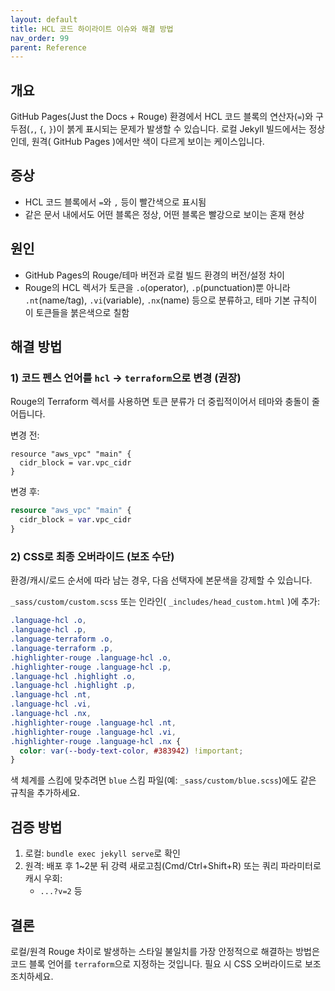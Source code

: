 ```yaml
---
layout: default
title: HCL 코드 하이라이트 이슈와 해결 방법
nav_order: 99
parent: Reference
---
```


## 개요
GitHub Pages(Just the Docs + Rouge) 환경에서 HCL 코드 블록의 연산자(`=`)와 구두점(`,`, `{`, `}`)이 붉게 표시되는 문제가 발생할 수 있습니다. 로컬 Jekyll 빌드에서는 정상인데, 원격( GitHub Pages )에서만 색이 다르게 보이는 케이스입니다.

## 증상
- HCL 코드 블록에서 `=`와 `,` 등이 빨간색으로 표시됨
- 같은 문서 내에서도 어떤 블록은 정상, 어떤 블록은 빨강으로 보이는 혼재 현상

## 원인
- GitHub Pages의 Rouge/테마 버전과 로컬 빌드 환경의 버전/설정 차이
- Rouge의 HCL 렉서가 토큰을 `.o`(operator), `.p`(punctuation)뿐 아니라 `.nt`(name/tag), `.vi`(variable), `.nx`(name) 등으로 분류하고, 테마 기본 규칙이 이 토큰들을 붉은색으로 칠함

## 해결 방법

### 1) 코드 펜스 언어를 `hcl` → `terraform`으로 변경 (권장)
Rouge의 Terraform 렉서를 사용하면 토큰 분류가 더 중립적이어서 테마와 충돌이 줄어듭니다.

변경 전:
```hcl
resource "aws_vpc" "main" {
  cidr_block = var.vpc_cidr
}
```

변경 후:
```terraform
resource "aws_vpc" "main" {
  cidr_block = var.vpc_cidr
}
```

### 2) CSS로 최종 오버라이드 (보조 수단)
환경/캐시/로드 순서에 따라 남는 경우, 다음 선택자에 본문색을 강제할 수 있습니다.

`_sass/custom/custom.scss` 또는 인라인( `_includes/head_custom.html` )에 추가:
```css
.language-hcl .o,
.language-hcl .p,
.language-terraform .o,
.language-terraform .p,
.highlighter-rouge .language-hcl .o,
.highlighter-rouge .language-hcl .p,
.language-hcl .highlight .o,
.language-hcl .highlight .p,
.language-hcl .nt,
.language-hcl .vi,
.language-hcl .nx,
.highlighter-rouge .language-hcl .nt,
.highlighter-rouge .language-hcl .vi,
.highlighter-rouge .language-hcl .nx {
  color: var(--body-text-color, #383942) !important;
}
```

색 체계를 스킴에 맞추려면 `blue` 스킴 파일(예: `_sass/custom/blue.scss`)에도 같은 규칙을 추가하세요.

## 검증 방법
1. 로컬: `bundle exec jekyll serve`로 확인
2. 원격: 배포 후 1~2분 뒤 강력 새로고침(Cmd/Ctrl+Shift+R) 또는 쿼리 파라미터로 캐시 우회:
   - `...?v=2` 등

## 결론
로컬/원격 Rouge 차이로 발생하는 스타일 불일치를 가장 안정적으로 해결하는 방법은 코드 블록 언어를 `terraform`으로 지정하는 것입니다. 필요 시 CSS 오버라이드로 보조 조치하세요.


